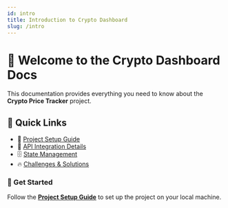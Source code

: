 ```yaml
---
id: intro
title: Introduction to Crypto Dashboard
slug: /intro
---
```


# 🚀 Welcome to the Crypto Dashboard Docs

This documentation provides everything you need to know about the **Crypto Price Tracker** project.

## 📖 Quick Links

- 📌 [Project Setup Guide](setup)
- 🔌 [API Integration Details](api)
- 🗄 [State Management](state)
- 🔥 [Challenges & Solutions](challenges)

### 🚀 Get Started
Follow the **[Project Setup Guide](setup)** to set up the project on your local machine.

